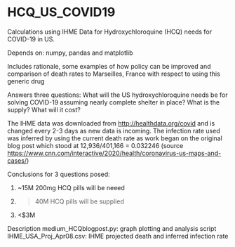 # HCQ_US_COVID19
Calculations using IHME Data for Hydroxychloroquine (HCQ) needs for COVID-19 in US.

Depends on:
numpy, pandas and matplotlib

Includes rationale, some examples of how policy can be improved and comparison of death rates to Marseilles, France with respect to using this generic drug

Answers three questions:
What will the US hydroxychloroquine needs be for solving COVID-19 assuming nearly complete shelter in place?
What is the supply?
What will it cost?

The IHME data was downloaded from http://healthdata.org/covid and is changed every 2-3 days as new data is incoming.
The infection rate used was inferred by using the current death rate as work began on the original blog post which stood at
12,936/401,166 = 0.032246 (source https://www.cnn.com/interactive/2020/health/coronavirus-us-maps-and-cases/)

Conclusions for 3 questions posed:
1. ~15M 200mg HCQ pills will be neeed
2. >40M HCQ pills will be supplied
3. <$3M 

Description
medium_HCQblogpost.py: graph plotting and analysis script
IHME_USA_Proj_Apr08.csv: IHME projected death and inferred infection rate
